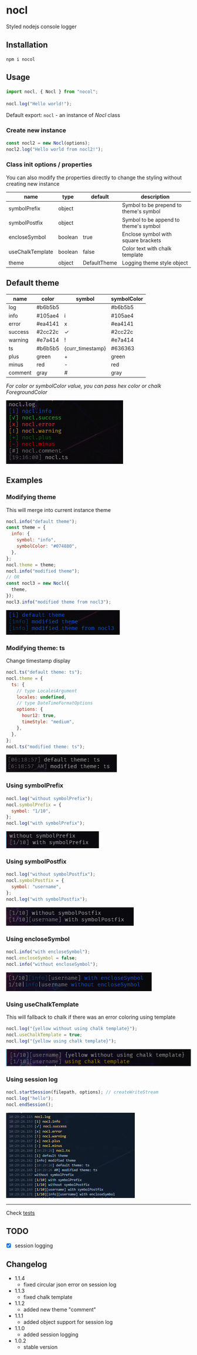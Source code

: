 # nocl

Styled nodejs console logger

## Installation

```
npm i nocol
```

## Usage

```js
import nocl, { Nocl } from "nocol";

nocl.log("Hello world!");
```

Default export: `nocl` - an instance of _Nocl_ class

### Create new instance

```js
const nocl2 = new Nocl(options);
nocl2.log("Hello world from nocl2!");
```

### Class init options / properties

You can also modify the properties directly to change the styling without creating new instance

| name             | type    | default      | description                            |
| ---------------- | ------- | ------------ | -------------------------------------- |
| symbolPrefix     | object  |              | Symbol to be prepend to theme's symbol |
| symbolPostfix    | object  |              | Symbol to be append to theme's symbol  |
| encloseSymbol    | boolean | true         | Enclose symbol with square brackets    |
| useChalkTemplate | boolean | false        | Color text with chalk template         |
| theme            | object  | DefaultTheme | Logging theme style object             |

## Default theme

| name    | color   | symbol           | symbolColor |
| ------- | ------- | ---------------- | ----------- |
| log     | #b6b5b5 |                  | #b6b5b5     |
| info    | #105ae4 | i                | #105ae4     |
| error   | #ea4141 | x                | #ea4141     |
| success | #2cc22c | ✓                | #2cc22c     |
| warning | #e7a414 | !                | #e7a414     |
| ts      | #b6b5b5 | {curr_timestamp} | #636363     |
| plus    | green   | +                | green       |
| minus   | red     | -                | red         |
| comment | gray    | #                | gray        |

_For color or symbolColor value, you can pass hex color or chalk ForegroundColor_

![themes](https://github.com/renzbobz/nocl/blob/main/examples/themes.png?raw=true)

## Examples

### Modifying theme

This will merge into current instance theme

```js
nocl.info("default theme");
const theme = {
  info: {
    symbol: "info",
    symbolColor: "#074880",
  },
};
nocl.theme = theme;
nocl.info("modified theme");
// OR
const nocl3 = new Nocl({
  theme,
});
nocl3.info("modified theme from nocl3");
```

![modified_info_theme](https://github.com/renzbobz/nocl/blob/main/examples/modified_info_theme.png?raw=true)

### Modifying theme: ts

Change timestamp display

```js
nocl.ts("default theme: ts");
nocl.theme = {
  ts: {
    // type LocalesArgument
    locales: undefined,
    // type DateTimeFormatOptions
    options: {
      hour12: true,
      timeStyle: "medium",
    },
  },
};
nocl.ts("modified theme: ts");
```

![modified_ts_theme](https://github.com/renzbobz/nocl/blob/main/examples/modified_ts_theme.png?raw=true)

### Using symbolPrefix

```js
nocl.log("without symbolPrefix");
nocl.symbolPrefix = {
  symbol: "1/10",
};
nocl.log("with symbolPrefix");
```

![symbolPrefix](https://github.com/renzbobz/nocl/blob/main/examples/symbolPrefix.png?raw=true)

### Using symbolPostfix

```js
nocl.log("without symbolPostfix");
nocl.symbolPostfix = {
  symbol: "username",
};
nocl.log("with symbolPostfix");
```

![symbolPostfix](https://github.com/renzbobz/nocl/blob/main/examples/symbolPostfix.png?raw=true)

### Using encloseSymbol

```js
nocl.info("with encloseSymbol");
nocl.encloseSymbol = false;
nocl.info("without encloseSymbol");
```

![encloseSymbol](https://github.com/renzbobz/nocl/blob/main/examples/encloseSymbol.png?raw=true)

### Using useChalkTemplate

This will fallback to chalk if there was an error coloring using template

```js
nocl.log("{yellow without using chalk template}");
nocl.useChalkTemplate = true;
nocl.log("{yellow using chalk template}");
```

![useChalkTemplate](https://github.com/renzbobz/nocl/blob/main/examples/useChalkTemplate.png?raw=true)

### Using session log

```js
nocl.startSession(filepath, options); // createWriteStream
nocl.log("hello");
nocl.endSession();
```

![sessionLogs](https://github.com/renzbobz/nocl/blob/main/examples/session-logs.png?raw=true)

---

Check [tests](https://github.com/renzbobz/nocl/tree/main/test)

## TODO

- [x] session logging

## Changelog
- 1.1.4
  - fixed circular json error on session log
- 1.1.3
  - fixed chalk template
- 1.1.2
  - added new theme "comment"
- 1.1.1
  - added object support for session log
- 1.1.0
  - added session logging
- 1.0.2
  - stable version
